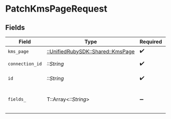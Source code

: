 # PatchKmsPageRequest


## Fields

| Field                                                               | Type                                                                | Required                                                            | Description                                                         |
| ------------------------------------------------------------------- | ------------------------------------------------------------------- | ------------------------------------------------------------------- | ------------------------------------------------------------------- |
| `kms_page`                                                          | [::UnifiedRubySDK::Shared::KmsPage](../../models/shared/kmspage.md) | :heavy_check_mark:                                                  | N/A                                                                 |
| `connection_id`                                                     | *::String*                                                          | :heavy_check_mark:                                                  | ID of the connection                                                |
| `id`                                                                | *::String*                                                          | :heavy_check_mark:                                                  | ID of the Page                                                      |
| `fields_`                                                           | T::Array<*::String*>                                                | :heavy_minus_sign:                                                  | Comma-delimited fields to return                                    |